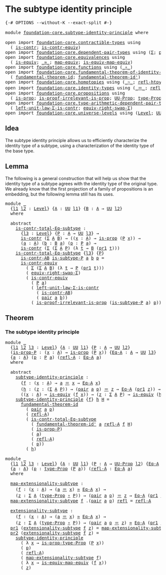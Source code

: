 # The subtype identity principle

<pre class="Agda"><a id="43" class="Symbol">{-#</a> <a id="47" class="Keyword">OPTIONS</a> <a id="55" class="Pragma">--without-K</a> <a id="67" class="Pragma">--exact-split</a> <a id="81" class="Symbol">#-}</a>

<a id="86" class="Keyword">module</a> <a id="93" href="foundation-core.subtype-identity-principle.html" class="Module">foundation-core.subtype-identity-principle</a> <a id="136" class="Keyword">where</a>

<a id="143" class="Keyword">open</a> <a id="148" class="Keyword">import</a> <a id="155" href="foundation-core.contractible-types.html" class="Module">foundation-core.contractible-types</a> <a id="190" class="Keyword">using</a>
  <a id="198" class="Symbol">(</a> <a id="200" href="foundation-core.contractible-types.html#993" class="Function">is-contr</a><a id="208" class="Symbol">;</a> <a id="210" href="foundation-core.contractible-types.html#3291" class="Function">is-contr-equiv</a><a id="224" class="Symbol">)</a>
<a id="226" class="Keyword">open</a> <a id="231" class="Keyword">import</a> <a id="238" href="foundation-core.dependent-pair-types.html" class="Module">foundation-core.dependent-pair-types</a> <a id="275" class="Keyword">using</a> <a id="281" class="Symbol">(</a><a id="282" href="foundation-core.dependent-pair-types.html#502" class="Record">Σ</a><a id="283" class="Symbol">;</a> <a id="285" href="foundation-core.dependent-pair-types.html#575" class="InductiveConstructor">pair</a><a id="289" class="Symbol">;</a> <a id="291" href="foundation-core.dependent-pair-types.html#592" class="Field">pr1</a><a id="294" class="Symbol">;</a> <a id="296" href="foundation-core.dependent-pair-types.html#604" class="Field">pr2</a><a id="299" class="Symbol">)</a>
<a id="301" class="Keyword">open</a> <a id="306" class="Keyword">import</a> <a id="313" href="foundation-core.equivalences.html" class="Module">foundation-core.equivalences</a> <a id="342" class="Keyword">using</a>
  <a id="350" class="Symbol">(</a> <a id="352" href="foundation-core.equivalences.html#1543" class="Function">is-equiv</a><a id="360" class="Symbol">;</a> <a id="362" href="foundation-core.equivalences.html#1608" class="Function Operator">_≃_</a><a id="365" class="Symbol">;</a> <a id="367" href="foundation-core.equivalences.html#1808" class="Function">map-equiv</a><a id="376" class="Symbol">;</a> <a id="378" href="foundation-core.equivalences.html#1863" class="Function">is-equiv-map-equiv</a><a id="396" class="Symbol">)</a>
<a id="398" class="Keyword">open</a> <a id="403" class="Keyword">import</a> <a id="410" href="foundation-core.functions.html" class="Module">foundation-core.functions</a> <a id="436" class="Keyword">using</a> <a id="442" class="Symbol">(</a><a id="443" href="foundation-core.functions.html#407" class="Function Operator">_∘_</a><a id="446" class="Symbol">)</a>
<a id="448" class="Keyword">open</a> <a id="453" class="Keyword">import</a> <a id="460" href="foundation-core.fundamental-theorem-of-identity-types.html" class="Module">foundation-core.fundamental-theorem-of-identity-types</a> <a id="514" class="Keyword">using</a>
  <a id="522" class="Symbol">(</a> <a id="524" href="foundation-core.fundamental-theorem-of-identity-types.html#1891" class="Function">fundamental-theorem-id</a><a id="546" class="Symbol">;</a> <a id="548" href="foundation-core.fundamental-theorem-of-identity-types.html#2162" class="Function">fundamental-theorem-id&#39;</a><a id="571" class="Symbol">)</a>
<a id="573" class="Keyword">open</a> <a id="578" class="Keyword">import</a> <a id="585" href="foundation-core.homotopies.html" class="Module">foundation-core.homotopies</a> <a id="612" class="Keyword">using</a> <a id="618" class="Symbol">(</a><a id="619" href="foundation-core.homotopies.html#614" class="Function Operator">_~_</a><a id="622" class="Symbol">;</a> <a id="624" href="foundation-core.homotopies.html#728" class="Function">refl-htpy</a><a id="633" class="Symbol">)</a>
<a id="635" class="Keyword">open</a> <a id="640" class="Keyword">import</a> <a id="647" href="foundation-core.identity-types.html" class="Module">foundation-core.identity-types</a> <a id="678" class="Keyword">using</a> <a id="684" class="Symbol">(</a><a id="685" href="foundation-core.identity-types.html#1852" class="Function Operator">_＝_</a><a id="688" class="Symbol">;</a> <a id="690" href="foundation-core.identity-types.html#1807" class="InductiveConstructor">refl</a><a id="694" class="Symbol">)</a>
<a id="696" class="Keyword">open</a> <a id="701" class="Keyword">import</a> <a id="708" href="foundation-core.propositions.html" class="Module">foundation-core.propositions</a> <a id="737" class="Keyword">using</a>
  <a id="745" class="Symbol">(</a> <a id="747" href="foundation-core.propositions.html#1296" class="Function">is-prop</a><a id="754" class="Symbol">;</a> <a id="756" href="foundation-core.propositions.html#3034" class="Function">is-proof-irrelevant-is-prop</a><a id="783" class="Symbol">;</a> <a id="785" href="foundation-core.propositions.html#1380" class="Function">UU-Prop</a><a id="792" class="Symbol">;</a> <a id="794" href="foundation-core.propositions.html#1482" class="Function">type-Prop</a><a id="803" class="Symbol">;</a> <a id="805" href="foundation-core.propositions.html#1549" class="Function">is-prop-type-Prop</a><a id="822" class="Symbol">)</a>
<a id="824" class="Keyword">open</a> <a id="829" class="Keyword">import</a> <a id="836" href="foundation-core.type-arithmetic-dependent-pair-types.html" class="Module">foundation-core.type-arithmetic-dependent-pair-types</a> <a id="889" class="Keyword">using</a>
  <a id="897" class="Symbol">(</a> <a id="899" href="foundation-core.type-arithmetic-dependent-pair-types.html#3077" class="Function">left-unit-law-Σ-is-contr</a><a id="923" class="Symbol">;</a> <a id="925" href="foundation-core.type-arithmetic-dependent-pair-types.html#11499" class="Function">equiv-right-swap-Σ</a><a id="943" class="Symbol">)</a>
<a id="945" class="Keyword">open</a> <a id="950" class="Keyword">import</a> <a id="957" href="foundation-core.universe-levels.html" class="Module">foundation-core.universe-levels</a> <a id="989" class="Keyword">using</a> <a id="995" class="Symbol">(</a><a id="996" href="Agda.Primitive.html#597" class="Postulate">Level</a><a id="1001" class="Symbol">;</a> <a id="1003" href="foundation-core.universe-levels.html#222" class="Primitive">UU</a><a id="1005" class="Symbol">;</a> <a id="1007" href="Agda.Primitive.html#810" class="Primitive Operator">_⊔_</a><a id="1010" class="Symbol">)</a>
</pre>
## Idea

The subtype identity principle allows us to efficiently characterize the identity type of a subtype, using a characterization of the identity type of the base type.

## Lemma

The following is a general construction that will help us show that the identity type of a subtype agrees with the identity type of the  original type. We already know that the first projection of a family of propositions is an embedding, but the following lemma still has its uses.

<pre class="Agda"><a id="1494" class="Keyword">module</a> <a id="1501" href="foundation-core.subtype-identity-principle.html#1501" class="Module">_</a>
  <a id="1505" class="Symbol">{</a><a id="1506" href="foundation-core.subtype-identity-principle.html#1506" class="Bound">l1</a> <a id="1509" href="foundation-core.subtype-identity-principle.html#1509" class="Bound">l2</a> <a id="1512" class="Symbol">:</a> <a id="1514" href="Agda.Primitive.html#597" class="Postulate">Level</a><a id="1519" class="Symbol">}</a> <a id="1521" class="Symbol">{</a><a id="1522" href="foundation-core.subtype-identity-principle.html#1522" class="Bound">A</a> <a id="1524" class="Symbol">:</a> <a id="1526" href="foundation-core.universe-levels.html#222" class="Primitive">UU</a> <a id="1529" href="foundation-core.subtype-identity-principle.html#1506" class="Bound">l1</a><a id="1531" class="Symbol">}</a> <a id="1533" class="Symbol">{</a><a id="1534" href="foundation-core.subtype-identity-principle.html#1534" class="Bound">B</a> <a id="1536" class="Symbol">:</a> <a id="1538" href="foundation-core.subtype-identity-principle.html#1522" class="Bound">A</a> <a id="1540" class="Symbol">→</a> <a id="1542" href="foundation-core.universe-levels.html#222" class="Primitive">UU</a> <a id="1545" href="foundation-core.subtype-identity-principle.html#1509" class="Bound">l2</a><a id="1547" class="Symbol">}</a>
  <a id="1551" class="Keyword">where</a>

  <a id="1560" class="Keyword">abstract</a>
    <a id="1573" href="foundation-core.subtype-identity-principle.html#1573" class="Function">is-contr-total-Eq-subtype</a> <a id="1599" class="Symbol">:</a>
      <a id="1607" class="Symbol">{</a><a id="1608" href="foundation-core.subtype-identity-principle.html#1608" class="Bound">l3</a> <a id="1611" class="Symbol">:</a> <a id="1613" href="Agda.Primitive.html#597" class="Postulate">Level</a><a id="1618" class="Symbol">}</a> <a id="1620" class="Symbol">{</a><a id="1621" href="foundation-core.subtype-identity-principle.html#1621" class="Bound">P</a> <a id="1623" class="Symbol">:</a> <a id="1625" href="foundation-core.subtype-identity-principle.html#1522" class="Bound">A</a> <a id="1627" class="Symbol">→</a> <a id="1629" href="foundation-core.universe-levels.html#222" class="Primitive">UU</a> <a id="1632" href="foundation-core.subtype-identity-principle.html#1608" class="Bound">l3</a><a id="1634" class="Symbol">}</a> <a id="1636" class="Symbol">→</a>
      <a id="1644" href="foundation-core.contractible-types.html#993" class="Function">is-contr</a> <a id="1653" class="Symbol">(</a><a id="1654" href="foundation-core.dependent-pair-types.html#502" class="Record">Σ</a> <a id="1656" href="foundation-core.subtype-identity-principle.html#1522" class="Bound">A</a> <a id="1658" href="foundation-core.subtype-identity-principle.html#1534" class="Bound">B</a><a id="1659" class="Symbol">)</a> <a id="1661" class="Symbol">→</a> <a id="1663" class="Symbol">((</a><a id="1665" href="foundation-core.subtype-identity-principle.html#1665" class="Bound">x</a> <a id="1667" class="Symbol">:</a> <a id="1669" href="foundation-core.subtype-identity-principle.html#1522" class="Bound">A</a><a id="1670" class="Symbol">)</a> <a id="1672" class="Symbol">→</a> <a id="1674" href="foundation-core.propositions.html#1296" class="Function">is-prop</a> <a id="1682" class="Symbol">(</a><a id="1683" href="foundation-core.subtype-identity-principle.html#1621" class="Bound">P</a> <a id="1685" href="foundation-core.subtype-identity-principle.html#1665" class="Bound">x</a><a id="1686" class="Symbol">))</a> <a id="1689" class="Symbol">→</a>
      <a id="1697" class="Symbol">(</a><a id="1698" href="foundation-core.subtype-identity-principle.html#1698" class="Bound">a</a> <a id="1700" class="Symbol">:</a> <a id="1702" href="foundation-core.subtype-identity-principle.html#1522" class="Bound">A</a><a id="1703" class="Symbol">)</a> <a id="1705" class="Symbol">(</a><a id="1706" href="foundation-core.subtype-identity-principle.html#1706" class="Bound">b</a> <a id="1708" class="Symbol">:</a> <a id="1710" href="foundation-core.subtype-identity-principle.html#1534" class="Bound">B</a> <a id="1712" href="foundation-core.subtype-identity-principle.html#1698" class="Bound">a</a><a id="1713" class="Symbol">)</a> <a id="1715" class="Symbol">(</a><a id="1716" href="foundation-core.subtype-identity-principle.html#1716" class="Bound">p</a> <a id="1718" class="Symbol">:</a> <a id="1720" href="foundation-core.subtype-identity-principle.html#1621" class="Bound">P</a> <a id="1722" href="foundation-core.subtype-identity-principle.html#1698" class="Bound">a</a><a id="1723" class="Symbol">)</a> <a id="1725" class="Symbol">→</a>
      <a id="1733" href="foundation-core.contractible-types.html#993" class="Function">is-contr</a> <a id="1742" class="Symbol">(</a><a id="1743" href="foundation-core.dependent-pair-types.html#502" class="Record">Σ</a> <a id="1745" class="Symbol">(</a><a id="1746" href="foundation-core.dependent-pair-types.html#502" class="Record">Σ</a> <a id="1748" href="foundation-core.subtype-identity-principle.html#1522" class="Bound">A</a> <a id="1750" href="foundation-core.subtype-identity-principle.html#1621" class="Bound">P</a><a id="1751" class="Symbol">)</a> <a id="1753" class="Symbol">(λ</a> <a id="1756" href="foundation-core.subtype-identity-principle.html#1756" class="Bound">t</a> <a id="1758" class="Symbol">→</a> <a id="1760" href="foundation-core.subtype-identity-principle.html#1534" class="Bound">B</a> <a id="1762" class="Symbol">(</a><a id="1763" href="foundation-core.dependent-pair-types.html#592" class="Field">pr1</a> <a id="1767" href="foundation-core.subtype-identity-principle.html#1756" class="Bound">t</a><a id="1768" class="Symbol">)))</a>
    <a id="1776" href="foundation-core.subtype-identity-principle.html#1573" class="Function">is-contr-total-Eq-subtype</a> <a id="1802" class="Symbol">{</a><a id="1803" href="foundation-core.subtype-identity-principle.html#1803" class="Bound">l3</a><a id="1805" class="Symbol">}</a> <a id="1807" class="Symbol">{</a><a id="1808" href="foundation-core.subtype-identity-principle.html#1808" class="Bound">P</a><a id="1809" class="Symbol">}</a>
      <a id="1817" href="foundation-core.subtype-identity-principle.html#1817" class="Bound">is-contr-AB</a> <a id="1829" href="foundation-core.subtype-identity-principle.html#1829" class="Bound">is-subtype-P</a> <a id="1842" href="foundation-core.subtype-identity-principle.html#1842" class="Bound">a</a> <a id="1844" href="foundation-core.subtype-identity-principle.html#1844" class="Bound">b</a> <a id="1846" href="foundation-core.subtype-identity-principle.html#1846" class="Bound">p</a> <a id="1848" class="Symbol">=</a>
      <a id="1856" href="foundation-core.contractible-types.html#3291" class="Function">is-contr-equiv</a>
        <a id="1879" class="Symbol">(</a> <a id="1881" href="foundation-core.dependent-pair-types.html#502" class="Record">Σ</a> <a id="1883" class="Symbol">(</a><a id="1884" href="foundation-core.dependent-pair-types.html#502" class="Record">Σ</a> <a id="1886" href="foundation-core.subtype-identity-principle.html#1522" class="Bound">A</a> <a id="1888" href="foundation-core.subtype-identity-principle.html#1534" class="Bound">B</a><a id="1889" class="Symbol">)</a> <a id="1891" class="Symbol">(λ</a> <a id="1894" href="foundation-core.subtype-identity-principle.html#1894" class="Bound">t</a> <a id="1896" class="Symbol">→</a> <a id="1898" href="foundation-core.subtype-identity-principle.html#1808" class="Bound">P</a> <a id="1900" class="Symbol">(</a><a id="1901" href="foundation-core.dependent-pair-types.html#592" class="Field">pr1</a> <a id="1905" href="foundation-core.subtype-identity-principle.html#1894" class="Bound">t</a><a id="1906" class="Symbol">)))</a>
        <a id="1918" class="Symbol">(</a> <a id="1920" href="foundation-core.type-arithmetic-dependent-pair-types.html#11499" class="Function">equiv-right-swap-Σ</a><a id="1938" class="Symbol">)</a>
        <a id="1948" class="Symbol">(</a> <a id="1950" href="foundation-core.contractible-types.html#3291" class="Function">is-contr-equiv</a>
          <a id="1975" class="Symbol">(</a> <a id="1977" href="foundation-core.subtype-identity-principle.html#1808" class="Bound">P</a> <a id="1979" href="foundation-core.subtype-identity-principle.html#1842" class="Bound">a</a><a id="1980" class="Symbol">)</a>
          <a id="1992" class="Symbol">(</a> <a id="1994" href="foundation-core.type-arithmetic-dependent-pair-types.html#3077" class="Function">left-unit-law-Σ-is-contr</a>
            <a id="2031" class="Symbol">(</a> <a id="2033" href="foundation-core.subtype-identity-principle.html#1817" class="Bound">is-contr-AB</a><a id="2044" class="Symbol">)</a>
            <a id="2058" class="Symbol">(</a> <a id="2060" href="foundation-core.dependent-pair-types.html#575" class="InductiveConstructor">pair</a> <a id="2065" href="foundation-core.subtype-identity-principle.html#1842" class="Bound">a</a> <a id="2067" href="foundation-core.subtype-identity-principle.html#1844" class="Bound">b</a><a id="2068" class="Symbol">))</a>
          <a id="2081" class="Symbol">(</a> <a id="2083" href="foundation-core.propositions.html#3034" class="Function">is-proof-irrelevant-is-prop</a> <a id="2111" class="Symbol">(</a><a id="2112" href="foundation-core.subtype-identity-principle.html#1829" class="Bound">is-subtype-P</a> <a id="2125" href="foundation-core.subtype-identity-principle.html#1842" class="Bound">a</a><a id="2126" class="Symbol">)</a> <a id="2128" href="foundation-core.subtype-identity-principle.html#1846" class="Bound">p</a><a id="2129" class="Symbol">))</a>
</pre>
## Theorem

### The subtype identity principle

<pre class="Agda"><a id="2193" class="Keyword">module</a> <a id="2200" href="foundation-core.subtype-identity-principle.html#2200" class="Module">_</a>
  <a id="2204" class="Symbol">{</a><a id="2205" href="foundation-core.subtype-identity-principle.html#2205" class="Bound">l1</a> <a id="2208" href="foundation-core.subtype-identity-principle.html#2208" class="Bound">l2</a> <a id="2211" href="foundation-core.subtype-identity-principle.html#2211" class="Bound">l3</a> <a id="2214" class="Symbol">:</a> <a id="2216" href="Agda.Primitive.html#597" class="Postulate">Level</a><a id="2221" class="Symbol">}</a> <a id="2223" class="Symbol">{</a><a id="2224" href="foundation-core.subtype-identity-principle.html#2224" class="Bound">A</a> <a id="2226" class="Symbol">:</a> <a id="2228" href="foundation-core.universe-levels.html#222" class="Primitive">UU</a> <a id="2231" href="foundation-core.subtype-identity-principle.html#2205" class="Bound">l1</a><a id="2233" class="Symbol">}</a> <a id="2235" class="Symbol">{</a><a id="2236" href="foundation-core.subtype-identity-principle.html#2236" class="Bound">P</a> <a id="2238" class="Symbol">:</a> <a id="2240" href="foundation-core.subtype-identity-principle.html#2224" class="Bound">A</a> <a id="2242" class="Symbol">→</a> <a id="2244" href="foundation-core.universe-levels.html#222" class="Primitive">UU</a> <a id="2247" href="foundation-core.subtype-identity-principle.html#2208" class="Bound">l2</a><a id="2249" class="Symbol">}</a>
  <a id="2253" class="Symbol">(</a><a id="2254" href="foundation-core.subtype-identity-principle.html#2254" class="Bound">is-prop-P</a> <a id="2264" class="Symbol">:</a> <a id="2266" class="Symbol">(</a><a id="2267" href="foundation-core.subtype-identity-principle.html#2267" class="Bound">x</a> <a id="2269" class="Symbol">:</a> <a id="2271" href="foundation-core.subtype-identity-principle.html#2224" class="Bound">A</a><a id="2272" class="Symbol">)</a> <a id="2274" class="Symbol">→</a> <a id="2276" href="foundation-core.propositions.html#1296" class="Function">is-prop</a> <a id="2284" class="Symbol">(</a><a id="2285" href="foundation-core.subtype-identity-principle.html#2236" class="Bound">P</a> <a id="2287" href="foundation-core.subtype-identity-principle.html#2267" class="Bound">x</a><a id="2288" class="Symbol">))</a> <a id="2291" class="Symbol">{</a><a id="2292" href="foundation-core.subtype-identity-principle.html#2292" class="Bound">Eq-A</a> <a id="2297" class="Symbol">:</a> <a id="2299" href="foundation-core.subtype-identity-principle.html#2224" class="Bound">A</a> <a id="2301" class="Symbol">→</a> <a id="2303" href="foundation-core.universe-levels.html#222" class="Primitive">UU</a> <a id="2306" href="foundation-core.subtype-identity-principle.html#2211" class="Bound">l3</a><a id="2308" class="Symbol">}</a>
  <a id="2312" class="Symbol">{</a><a id="2313" href="foundation-core.subtype-identity-principle.html#2313" class="Bound">a</a> <a id="2315" class="Symbol">:</a> <a id="2317" href="foundation-core.subtype-identity-principle.html#2224" class="Bound">A</a><a id="2318" class="Symbol">}</a> <a id="2320" class="Symbol">(</a><a id="2321" href="foundation-core.subtype-identity-principle.html#2321" class="Bound">p</a> <a id="2323" class="Symbol">:</a> <a id="2325" href="foundation-core.subtype-identity-principle.html#2236" class="Bound">P</a> <a id="2327" href="foundation-core.subtype-identity-principle.html#2313" class="Bound">a</a><a id="2328" class="Symbol">)</a> <a id="2330" class="Symbol">(</a><a id="2331" href="foundation-core.subtype-identity-principle.html#2331" class="Bound">refl-A</a> <a id="2338" class="Symbol">:</a> <a id="2340" href="foundation-core.subtype-identity-principle.html#2292" class="Bound">Eq-A</a> <a id="2345" href="foundation-core.subtype-identity-principle.html#2313" class="Bound">a</a><a id="2346" class="Symbol">)</a>
  <a id="2350" class="Keyword">where</a>

  <a id="2359" class="Keyword">abstract</a>
    <a id="2372" href="foundation-core.subtype-identity-principle.html#2372" class="Function">subtype-identity-principle</a> <a id="2399" class="Symbol">:</a>
      <a id="2407" class="Symbol">{</a><a id="2408" href="foundation-core.subtype-identity-principle.html#2408" class="Bound">f</a> <a id="2410" class="Symbol">:</a> <a id="2412" class="Symbol">(</a><a id="2413" href="foundation-core.subtype-identity-principle.html#2413" class="Bound">x</a> <a id="2415" class="Symbol">:</a> <a id="2417" href="foundation-core.subtype-identity-principle.html#2224" class="Bound">A</a><a id="2418" class="Symbol">)</a> <a id="2420" class="Symbol">→</a> <a id="2422" href="foundation-core.subtype-identity-principle.html#2313" class="Bound">a</a> <a id="2424" href="foundation-core.identity-types.html#1852" class="Function Operator">＝</a> <a id="2426" href="foundation-core.subtype-identity-principle.html#2413" class="Bound">x</a> <a id="2428" class="Symbol">→</a> <a id="2430" href="foundation-core.subtype-identity-principle.html#2292" class="Bound">Eq-A</a> <a id="2435" href="foundation-core.subtype-identity-principle.html#2413" class="Bound">x</a><a id="2436" class="Symbol">}</a>
      <a id="2444" class="Symbol">(</a><a id="2445" href="foundation-core.subtype-identity-principle.html#2445" class="Bound">h</a> <a id="2447" class="Symbol">:</a> <a id="2449" class="Symbol">(</a><a id="2450" href="foundation-core.subtype-identity-principle.html#2450" class="Bound">z</a> <a id="2452" class="Symbol">:</a> <a id="2454" class="Symbol">(</a><a id="2455" href="foundation-core.dependent-pair-types.html#502" class="Record">Σ</a> <a id="2457" href="foundation-core.subtype-identity-principle.html#2224" class="Bound">A</a> <a id="2459" href="foundation-core.subtype-identity-principle.html#2236" class="Bound">P</a><a id="2460" class="Symbol">))</a> <a id="2463" class="Symbol">→</a> <a id="2465" class="Symbol">(</a><a id="2466" href="foundation-core.dependent-pair-types.html#575" class="InductiveConstructor">pair</a> <a id="2471" href="foundation-core.subtype-identity-principle.html#2313" class="Bound">a</a> <a id="2473" href="foundation-core.subtype-identity-principle.html#2321" class="Bound">p</a><a id="2474" class="Symbol">)</a> <a id="2476" href="foundation-core.identity-types.html#1852" class="Function Operator">＝</a> <a id="2478" href="foundation-core.subtype-identity-principle.html#2450" class="Bound">z</a> <a id="2480" class="Symbol">→</a> <a id="2482" href="foundation-core.subtype-identity-principle.html#2292" class="Bound">Eq-A</a> <a id="2487" class="Symbol">(</a><a id="2488" href="foundation-core.dependent-pair-types.html#592" class="Field">pr1</a> <a id="2492" href="foundation-core.subtype-identity-principle.html#2450" class="Bound">z</a><a id="2493" class="Symbol">))</a> <a id="2496" class="Symbol">→</a>
      <a id="2504" class="Symbol">((</a><a id="2506" href="foundation-core.subtype-identity-principle.html#2506" class="Bound">x</a> <a id="2508" class="Symbol">:</a> <a id="2510" href="foundation-core.subtype-identity-principle.html#2224" class="Bound">A</a><a id="2511" class="Symbol">)</a> <a id="2513" class="Symbol">→</a> <a id="2515" href="foundation-core.equivalences.html#1543" class="Function">is-equiv</a> <a id="2524" class="Symbol">(</a><a id="2525" href="foundation-core.subtype-identity-principle.html#2408" class="Bound">f</a> <a id="2527" href="foundation-core.subtype-identity-principle.html#2506" class="Bound">x</a><a id="2528" class="Symbol">))</a> <a id="2531" class="Symbol">→</a> <a id="2533" class="Symbol">(</a><a id="2534" href="foundation-core.subtype-identity-principle.html#2534" class="Bound">z</a> <a id="2536" class="Symbol">:</a> <a id="2538" href="foundation-core.dependent-pair-types.html#502" class="Record">Σ</a> <a id="2540" href="foundation-core.subtype-identity-principle.html#2224" class="Bound">A</a> <a id="2542" href="foundation-core.subtype-identity-principle.html#2236" class="Bound">P</a><a id="2543" class="Symbol">)</a> <a id="2545" class="Symbol">→</a> <a id="2547" href="foundation-core.equivalences.html#1543" class="Function">is-equiv</a> <a id="2556" class="Symbol">(</a><a id="2557" href="foundation-core.subtype-identity-principle.html#2445" class="Bound">h</a> <a id="2559" href="foundation-core.subtype-identity-principle.html#2534" class="Bound">z</a><a id="2560" class="Symbol">)</a>
    <a id="2566" href="foundation-core.subtype-identity-principle.html#2372" class="Function">subtype-identity-principle</a> <a id="2593" class="Symbol">{</a><a id="2594" href="foundation-core.subtype-identity-principle.html#2594" class="Bound">f</a><a id="2595" class="Symbol">}</a> <a id="2597" href="foundation-core.subtype-identity-principle.html#2597" class="Bound">h</a> <a id="2599" href="foundation-core.subtype-identity-principle.html#2599" class="Bound">H</a> <a id="2601" class="Symbol">=</a>
      <a id="2609" href="foundation-core.fundamental-theorem-of-identity-types.html#1891" class="Function">fundamental-theorem-id</a>
        <a id="2640" class="Symbol">(</a> <a id="2642" href="foundation-core.dependent-pair-types.html#575" class="InductiveConstructor">pair</a> <a id="2647" href="foundation-core.subtype-identity-principle.html#2313" class="Bound">a</a> <a id="2649" href="foundation-core.subtype-identity-principle.html#2321" class="Bound">p</a><a id="2650" class="Symbol">)</a>
        <a id="2660" class="Symbol">(</a> <a id="2662" href="foundation-core.subtype-identity-principle.html#2331" class="Bound">refl-A</a><a id="2668" class="Symbol">)</a>
        <a id="2678" class="Symbol">(</a> <a id="2680" href="foundation-core.subtype-identity-principle.html#1573" class="Function">is-contr-total-Eq-subtype</a>
          <a id="2716" class="Symbol">(</a> <a id="2718" href="foundation-core.fundamental-theorem-of-identity-types.html#2162" class="Function">fundamental-theorem-id&#39;</a> <a id="2742" href="foundation-core.subtype-identity-principle.html#2313" class="Bound">a</a> <a id="2744" href="foundation-core.subtype-identity-principle.html#2331" class="Bound">refl-A</a> <a id="2751" href="foundation-core.subtype-identity-principle.html#2594" class="Bound">f</a> <a id="2753" href="foundation-core.subtype-identity-principle.html#2599" class="Bound">H</a><a id="2754" class="Symbol">)</a>
          <a id="2766" class="Symbol">(</a> <a id="2768" href="foundation-core.subtype-identity-principle.html#2254" class="Bound">is-prop-P</a><a id="2777" class="Symbol">)</a>
          <a id="2789" class="Symbol">(</a> <a id="2791" href="foundation-core.subtype-identity-principle.html#2313" class="Bound">a</a><a id="2792" class="Symbol">)</a>
          <a id="2804" class="Symbol">(</a> <a id="2806" href="foundation-core.subtype-identity-principle.html#2331" class="Bound">refl-A</a><a id="2812" class="Symbol">)</a>
          <a id="2824" class="Symbol">(</a> <a id="2826" href="foundation-core.subtype-identity-principle.html#2321" class="Bound">p</a><a id="2827" class="Symbol">))</a>
        <a id="2838" class="Symbol">(</a> <a id="2840" href="foundation-core.subtype-identity-principle.html#2597" class="Bound">h</a><a id="2841" class="Symbol">)</a>

<a id="2844" class="Keyword">module</a> <a id="2851" href="foundation-core.subtype-identity-principle.html#2851" class="Module">_</a>
  <a id="2855" class="Symbol">{</a><a id="2856" href="foundation-core.subtype-identity-principle.html#2856" class="Bound">l1</a> <a id="2859" href="foundation-core.subtype-identity-principle.html#2859" class="Bound">l2</a> <a id="2862" href="foundation-core.subtype-identity-principle.html#2862" class="Bound">l3</a> <a id="2865" class="Symbol">:</a> <a id="2867" href="Agda.Primitive.html#597" class="Postulate">Level</a><a id="2872" class="Symbol">}</a> <a id="2874" class="Symbol">{</a><a id="2875" href="foundation-core.subtype-identity-principle.html#2875" class="Bound">A</a> <a id="2877" class="Symbol">:</a> <a id="2879" href="foundation-core.universe-levels.html#222" class="Primitive">UU</a> <a id="2882" href="foundation-core.subtype-identity-principle.html#2856" class="Bound">l1</a><a id="2884" class="Symbol">}</a> <a id="2886" class="Symbol">(</a><a id="2887" href="foundation-core.subtype-identity-principle.html#2887" class="Bound">P</a> <a id="2889" class="Symbol">:</a> <a id="2891" href="foundation-core.subtype-identity-principle.html#2875" class="Bound">A</a> <a id="2893" class="Symbol">→</a> <a id="2895" href="foundation-core.propositions.html#1380" class="Function">UU-Prop</a> <a id="2903" href="foundation-core.subtype-identity-principle.html#2859" class="Bound">l2</a><a id="2905" class="Symbol">)</a> <a id="2907" class="Symbol">{</a><a id="2908" href="foundation-core.subtype-identity-principle.html#2908" class="Bound">Eq-A</a> <a id="2913" class="Symbol">:</a> <a id="2915" href="foundation-core.subtype-identity-principle.html#2875" class="Bound">A</a> <a id="2917" class="Symbol">→</a> <a id="2919" href="foundation-core.universe-levels.html#222" class="Primitive">UU</a> <a id="2922" href="foundation-core.subtype-identity-principle.html#2862" class="Bound">l3</a><a id="2924" class="Symbol">}</a>
  <a id="2928" class="Symbol">{</a><a id="2929" href="foundation-core.subtype-identity-principle.html#2929" class="Bound">a</a> <a id="2931" class="Symbol">:</a> <a id="2933" href="foundation-core.subtype-identity-principle.html#2875" class="Bound">A</a><a id="2934" class="Symbol">}</a> <a id="2936" class="Symbol">(</a><a id="2937" href="foundation-core.subtype-identity-principle.html#2937" class="Bound">p</a> <a id="2939" class="Symbol">:</a> <a id="2941" href="foundation-core.propositions.html#1482" class="Function">type-Prop</a> <a id="2951" class="Symbol">(</a><a id="2952" href="foundation-core.subtype-identity-principle.html#2887" class="Bound">P</a> <a id="2954" href="foundation-core.subtype-identity-principle.html#2929" class="Bound">a</a><a id="2955" class="Symbol">))</a> <a id="2958" class="Symbol">(</a><a id="2959" href="foundation-core.subtype-identity-principle.html#2959" class="Bound">refl-A</a> <a id="2966" class="Symbol">:</a> <a id="2968" href="foundation-core.subtype-identity-principle.html#2908" class="Bound">Eq-A</a> <a id="2973" href="foundation-core.subtype-identity-principle.html#2929" class="Bound">a</a><a id="2974" class="Symbol">)</a>
  <a id="2978" class="Keyword">where</a>

  <a id="2987" href="foundation-core.subtype-identity-principle.html#2987" class="Function">map-extensionality-subtype</a> <a id="3014" class="Symbol">:</a>
    <a id="3020" class="Symbol">(</a><a id="3021" href="foundation-core.subtype-identity-principle.html#3021" class="Bound">f</a> <a id="3023" class="Symbol">:</a> <a id="3025" class="Symbol">(</a><a id="3026" href="foundation-core.subtype-identity-principle.html#3026" class="Bound">x</a> <a id="3028" class="Symbol">:</a> <a id="3030" href="foundation-core.subtype-identity-principle.html#2875" class="Bound">A</a><a id="3031" class="Symbol">)</a> <a id="3033" class="Symbol">→</a> <a id="3035" class="Symbol">(</a><a id="3036" href="foundation-core.subtype-identity-principle.html#2929" class="Bound">a</a> <a id="3038" href="foundation-core.identity-types.html#1852" class="Function Operator">＝</a> <a id="3040" href="foundation-core.subtype-identity-principle.html#3026" class="Bound">x</a><a id="3041" class="Symbol">)</a> <a id="3043" href="foundation-core.equivalences.html#1608" class="Function Operator">≃</a> <a id="3045" href="foundation-core.subtype-identity-principle.html#2908" class="Bound">Eq-A</a> <a id="3050" href="foundation-core.subtype-identity-principle.html#3026" class="Bound">x</a><a id="3051" class="Symbol">)</a> <a id="3053" class="Symbol">→</a>
    <a id="3059" class="Symbol">(</a><a id="3060" href="foundation-core.subtype-identity-principle.html#3060" class="Bound">z</a> <a id="3062" class="Symbol">:</a> <a id="3064" href="foundation-core.dependent-pair-types.html#502" class="Record">Σ</a> <a id="3066" href="foundation-core.subtype-identity-principle.html#2875" class="Bound">A</a> <a id="3068" class="Symbol">(</a><a id="3069" href="foundation-core.propositions.html#1482" class="Function">type-Prop</a> <a id="3079" href="foundation-core.functions.html#407" class="Function Operator">∘</a> <a id="3081" href="foundation-core.subtype-identity-principle.html#2887" class="Bound">P</a><a id="3082" class="Symbol">))</a> <a id="3085" class="Symbol">→</a> <a id="3087" class="Symbol">(</a><a id="3088" href="foundation-core.dependent-pair-types.html#575" class="InductiveConstructor">pair</a> <a id="3093" href="foundation-core.subtype-identity-principle.html#2929" class="Bound">a</a> <a id="3095" href="foundation-core.subtype-identity-principle.html#2937" class="Bound">p</a><a id="3096" class="Symbol">)</a> <a id="3098" href="foundation-core.identity-types.html#1852" class="Function Operator">＝</a> <a id="3100" href="foundation-core.subtype-identity-principle.html#3060" class="Bound">z</a> <a id="3102" class="Symbol">→</a> <a id="3104" href="foundation-core.subtype-identity-principle.html#2908" class="Bound">Eq-A</a> <a id="3109" class="Symbol">(</a><a id="3110" href="foundation-core.dependent-pair-types.html#592" class="Field">pr1</a> <a id="3114" href="foundation-core.subtype-identity-principle.html#3060" class="Bound">z</a><a id="3115" class="Symbol">)</a>
  <a id="3119" href="foundation-core.subtype-identity-principle.html#2987" class="Function">map-extensionality-subtype</a> <a id="3146" href="foundation-core.subtype-identity-principle.html#3146" class="Bound">f</a> <a id="3148" class="DottedPattern Symbol">.(</a><a id="3150" href="foundation-core.dependent-pair-types.html#575" class="DottedPattern InductiveConstructor">pair</a> <a id="3155" href="foundation-core.subtype-identity-principle.html#2929" class="DottedPattern Bound">a</a> <a id="3157" href="foundation-core.subtype-identity-principle.html#2937" class="DottedPattern Bound">p</a><a id="3158" class="DottedPattern Symbol">)</a> <a id="3160" href="foundation-core.identity-types.html#1807" class="InductiveConstructor">refl</a> <a id="3165" class="Symbol">=</a> <a id="3167" href="foundation-core.subtype-identity-principle.html#2959" class="Bound">refl-A</a>

  <a id="3177" href="foundation-core.subtype-identity-principle.html#3177" class="Function">extensionality-subtype</a> <a id="3200" class="Symbol">:</a>
    <a id="3206" class="Symbol">(</a><a id="3207" href="foundation-core.subtype-identity-principle.html#3207" class="Bound">f</a> <a id="3209" class="Symbol">:</a> <a id="3211" class="Symbol">(</a><a id="3212" href="foundation-core.subtype-identity-principle.html#3212" class="Bound">x</a> <a id="3214" class="Symbol">:</a> <a id="3216" href="foundation-core.subtype-identity-principle.html#2875" class="Bound">A</a><a id="3217" class="Symbol">)</a> <a id="3219" class="Symbol">→</a> <a id="3221" class="Symbol">(</a><a id="3222" href="foundation-core.subtype-identity-principle.html#2929" class="Bound">a</a> <a id="3224" href="foundation-core.identity-types.html#1852" class="Function Operator">＝</a> <a id="3226" href="foundation-core.subtype-identity-principle.html#3212" class="Bound">x</a><a id="3227" class="Symbol">)</a> <a id="3229" href="foundation-core.equivalences.html#1608" class="Function Operator">≃</a> <a id="3231" href="foundation-core.subtype-identity-principle.html#2908" class="Bound">Eq-A</a> <a id="3236" href="foundation-core.subtype-identity-principle.html#3212" class="Bound">x</a><a id="3237" class="Symbol">)</a> <a id="3239" class="Symbol">→</a>
    <a id="3245" class="Symbol">(</a><a id="3246" href="foundation-core.subtype-identity-principle.html#3246" class="Bound">z</a> <a id="3248" class="Symbol">:</a> <a id="3250" href="foundation-core.dependent-pair-types.html#502" class="Record">Σ</a> <a id="3252" href="foundation-core.subtype-identity-principle.html#2875" class="Bound">A</a> <a id="3254" class="Symbol">(</a><a id="3255" href="foundation-core.propositions.html#1482" class="Function">type-Prop</a> <a id="3265" href="foundation-core.functions.html#407" class="Function Operator">∘</a> <a id="3267" href="foundation-core.subtype-identity-principle.html#2887" class="Bound">P</a><a id="3268" class="Symbol">))</a> <a id="3271" class="Symbol">→</a> <a id="3273" class="Symbol">(</a><a id="3274" href="foundation-core.dependent-pair-types.html#575" class="InductiveConstructor">pair</a> <a id="3279" href="foundation-core.subtype-identity-principle.html#2929" class="Bound">a</a> <a id="3281" href="foundation-core.subtype-identity-principle.html#2937" class="Bound">p</a> <a id="3283" href="foundation-core.identity-types.html#1852" class="Function Operator">＝</a> <a id="3285" href="foundation-core.subtype-identity-principle.html#3246" class="Bound">z</a><a id="3286" class="Symbol">)</a> <a id="3288" href="foundation-core.equivalences.html#1608" class="Function Operator">≃</a> <a id="3290" href="foundation-core.subtype-identity-principle.html#2908" class="Bound">Eq-A</a> <a id="3295" class="Symbol">(</a><a id="3296" href="foundation-core.dependent-pair-types.html#592" class="Field">pr1</a> <a id="3300" href="foundation-core.subtype-identity-principle.html#3246" class="Bound">z</a><a id="3301" class="Symbol">)</a>
  <a id="3305" href="foundation-core.dependent-pair-types.html#592" class="Field">pr1</a> <a id="3309" class="Symbol">(</a><a id="3310" href="foundation-core.subtype-identity-principle.html#3177" class="Function">extensionality-subtype</a> <a id="3333" href="foundation-core.subtype-identity-principle.html#3333" class="Bound">f</a> <a id="3335" href="foundation-core.subtype-identity-principle.html#3335" class="Bound">z</a><a id="3336" class="Symbol">)</a> <a id="3338" class="Symbol">=</a> <a id="3340" href="foundation-core.subtype-identity-principle.html#2987" class="Function">map-extensionality-subtype</a> <a id="3367" href="foundation-core.subtype-identity-principle.html#3333" class="Bound">f</a> <a id="3369" href="foundation-core.subtype-identity-principle.html#3335" class="Bound">z</a>
  <a id="3373" href="foundation-core.dependent-pair-types.html#604" class="Field">pr2</a> <a id="3377" class="Symbol">(</a><a id="3378" href="foundation-core.subtype-identity-principle.html#3177" class="Function">extensionality-subtype</a> <a id="3401" href="foundation-core.subtype-identity-principle.html#3401" class="Bound">f</a> <a id="3403" href="foundation-core.subtype-identity-principle.html#3403" class="Bound">z</a><a id="3404" class="Symbol">)</a> <a id="3406" class="Symbol">=</a>
    <a id="3412" href="foundation-core.subtype-identity-principle.html#2372" class="Function">subtype-identity-principle</a>
      <a id="3445" class="Symbol">(</a> <a id="3447" class="Symbol">λ</a> <a id="3449" href="foundation-core.subtype-identity-principle.html#3449" class="Bound">x</a> <a id="3451" class="Symbol">→</a> <a id="3453" href="foundation-core.propositions.html#1549" class="Function">is-prop-type-Prop</a> <a id="3471" class="Symbol">(</a><a id="3472" href="foundation-core.subtype-identity-principle.html#2887" class="Bound">P</a> <a id="3474" href="foundation-core.subtype-identity-principle.html#3449" class="Bound">x</a><a id="3475" class="Symbol">))</a>
      <a id="3484" class="Symbol">(</a> <a id="3486" href="foundation-core.subtype-identity-principle.html#2937" class="Bound">p</a><a id="3487" class="Symbol">)</a>
      <a id="3495" class="Symbol">(</a> <a id="3497" href="foundation-core.subtype-identity-principle.html#2959" class="Bound">refl-A</a><a id="3503" class="Symbol">)</a>
      <a id="3511" class="Symbol">(</a> <a id="3513" href="foundation-core.subtype-identity-principle.html#2987" class="Function">map-extensionality-subtype</a> <a id="3540" href="foundation-core.subtype-identity-principle.html#3401" class="Bound">f</a><a id="3541" class="Symbol">)</a>
      <a id="3549" class="Symbol">(</a> <a id="3551" class="Symbol">λ</a> <a id="3553" href="foundation-core.subtype-identity-principle.html#3553" class="Bound">x</a> <a id="3555" class="Symbol">→</a> <a id="3557" href="foundation-core.equivalences.html#1863" class="Function">is-equiv-map-equiv</a> <a id="3576" class="Symbol">(</a><a id="3577" href="foundation-core.subtype-identity-principle.html#3401" class="Bound">f</a> <a id="3579" href="foundation-core.subtype-identity-principle.html#3553" class="Bound">x</a><a id="3580" class="Symbol">))</a>
      <a id="3589" class="Symbol">(</a> <a id="3591" href="foundation-core.subtype-identity-principle.html#3403" class="Bound">z</a><a id="3592" class="Symbol">)</a>
</pre>